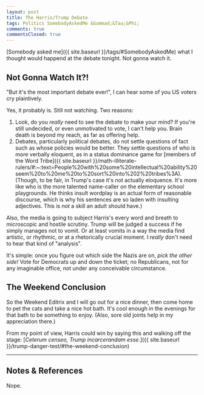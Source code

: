 ```yaml
---
layout: post
title: The Harris/Trump Debate
tags: Politics SomebodyAskedMe &Gammad;&Tau;&Phi;
comments: true
commentsClosed: true
---
```


[Somebody asked me]({{ site.baseurl }}/tags/#SomebodyAskedMe) what I thought would happend at the debate tonight.  Not gonna watch it.


## Not Gonna Watch It?!  

"But it's the most important debate ever!", I can hear some of you US voters cry plaintively.  

Yes, it probably is.  Still not watching.  Two reasons:  

1. Look, do you _really_ need to see the debate to make your mind?  If you're still
   undecided, or even unmotivated to vote, I can't help you.  Brain death is beyond my
   reach, as far as offering help.  
2. Debates, particularly political debates, do not settle questions of fact such as whose
   policies would be better.  They settle questions of who is more verbally eloquent, as
   in a status dominance game for [members of the Word Tribe]({{ site.baseurl }}/math-illiterate-rulers/#:~:text=People%20with%20some%20intellectual%20ability%20seem%20to%20me%20to%20sort%20into%202%20tribes%3A).
   (Though, to be fair, in Trump's case it's not actually eloquence.  It's more like who
   is the more talented name-caller on the elementary school playgrounds.  He thinks
   insult wordplay is an actual form of reasonable discourse, which is why his sentences
   are so laden with insulting adjectives.  This is _not_ a skill an adult should have.)  

Also, the media is going to subject Harris's every word and breath to microscopic and
hostile scrutiny.  Trump will be judged a success if he simply manages not to vomit.  Or
at least vomits in a way the media find artistic, or rhythmic, or at a rhetorically
crucial moment.  I _really_ don't need to hear that kind of "analysis".  

It's simple: once you figure out which side the Nazis are on, _pick the other side!_  Vote
for Democrats up and down the ticket; no Republicans, not for any imaginable office, not
under any conceivable circumstance.  


## The Weekend Conclusion  

So the Weekend Editrix and I will go out for a nice dinner, then come home to pet the cats
and take a nice hot bath.  It's cool enough in the evenings for that bath to be something
to enjoy.  (Also, sore old joints help in my appreciation there.)  

From my point of view, Harris could win by saying this and walking off the stage: [_Ceterum censeo, Trump incarcerandam esse._]({{ site.baseurl }}/trump-danger-test/#the-weekend-conclusion)  

---

## Notes &amp; References  

<!--
<sup id="fn1a">[[1]](#fn1)</sup>

<a id="fn1">1</a>: ***, ["***"](***), *** DOI: [***](***). [↩](#fn1a)  

<a href="{{ site.baseurl }}/images/***">
  <img src="{{ site.baseurl }}/images/***" width="400" height="***" alt="***" title="***" style="float: right; margin: 3px 3px 3px 3px; border: 1px solid #000000;">
</a>

<a href="***">
  <img src="{{ site.baseurl }}/images/***" width="550" height="***" alt="***" title="***" style="margin: 3px 3px 3px 3px; border: 1px solid #000000;">
</a>

<iframe width="400" height="224" src="***" allow="accelerometer; encrypted-media; gyroscope; picture-in-picture" allowfullscreen style="float: right; margin: 3px 3px 3px 3px; border: 1px solid #000000;"></iframe>
-->

Nope.  
